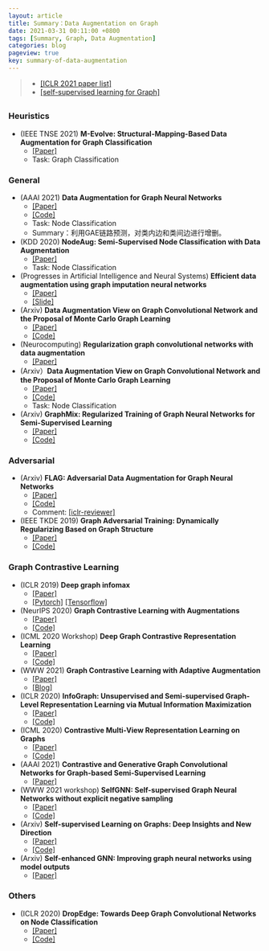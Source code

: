 ```yaml
---
layout: article
title: Summary：Data Augmentation on Graph
date: 2021-03-31 00:11:00 +0800
tags: [Summary, Graph, Data Augmentation]
categories: blog
pageview: true
key: summary-of-data-augmentation
---
```


> - [[ICLR 2021 paper list]](https://openreview.net/group?id=ICLR.cc/2021/Conference)
> - [[self-supervised learning for Graph]](https://github.com/SXKDZ/awesome-self-supervised-learning-for-graphs)



## <!--Data Augmentation on Graph-->



### Heuristics
- (IEEE TNSE 2021) **M-Evolve: Structural-Mapping-Based Data Augmentation for Graph Classification**
  - [[Paper]](https://arxiv.org/abs/2007.05700)
  - Task: Graph Classification

### General
- (AAAI 2021) **Data Augmentation for Graph Neural Networks**
  - [[Paper]](https://arxiv.org/pdf/2006.06830.pdf)
  - [[Code]](https://github.com/zhao-tong/GAug?utm_source=catalyzex.com)
  - Task: Node Classification
  - Summary：利用GAE链路预测，对类内边和类间边进行增删。
- (KDD 2020) **NodeAug: Semi-Supervised Node Classification with Data Augmentation**
  - [[Paper]](https://www.kdd.org/kdd2020/accepted-papers/view/nodeaug-semi-supervised-node-classification-with-data-augmentation)
  - Task: Node Classification
- (Progresses in Artificial Intelligence and Neural Systems) **Efficient data augmentation using graph imputation neural networks**
  - [[Paper]](https://arxiv.org/pdf/1906.08502.pdf)
  - [[Slide]](https://spindro.github.io/files/ggnn.pdf)
- (Arxiv) **Data Augmentation View on Graph Convolutional Network and the Proposal of Monte Carlo Graph Learning**
  - [[Paper]](https://arxiv.org/pdf/2006.13090.pdf)
  - [[Code]](https://github.com/DongHande/MCGL?utm_source=catalyzex.com)
- (Neurocomputing) **Regularization graph convolutional networks with data augmentation**
  - [[Paper]](https://www.sciencedirect.com/science/article/pii/S0925231220320427?casa_token=Ddsp9P7qcTwAAAAA:OUh4etv2XDGgT_2njIDegYAbcl0pNd4fUOURNWH2sd_k6GX75MM3qc2TfdFfUH9snRAJIwY1q1s)
- (Arxiv）**Data Augmentation View on Graph Convolutional Network and the Proposal of Monte Carlo Graph Learning**
  - [[Paper]](https://arxiv.org/abs/2006.13090)
  - [[Code]](https://github.com/DongHande/MCGL)
  - Task: Node Classification
- (Arxiv) **GraphMix: Regularized Training of Graph Neural Networks for Semi-Supervised Learning**
  - [[Paper]](https://arxiv.org/pdf/1909.11715.pdf)
  - [[Code]](https://github.com/vikasverma1077/GraphMix)

### Adversarial
- (Arxiv) **FLAG: Adversarial Data Augmentation for Graph Neural Networks** 
  - [[Paper]](https://arxiv.org/abs/2010.09891)
  - [[Code]](https://github.com/devnkong/FLAG)
  - Comment: [[iclr-reviewer]](https://openreview.net/forum?id=mj7WsaHYxj)
- (IEEE TKDE 2019) **Graph Adversarial Training: Dynamically Regularizing Based on Graph Structure**
  - [[Paper]](https://arxiv.org/abs/1902.08226)
  - [[Code]](https://github.com/fulifeng/GraphAT)

### Graph Contrastive Learning
- (ICLR 2019) **Deep graph infomax**
  - [[Paper]](https://arxiv.org/abs/1809.10341)
  - [[Pytorch]](https://github.com/PetarV-/DGI) [[Tensorflow]](https://github.com/dfdazac/dgi)	
- (NeurIPS 2020) **Graph Contrastive Learning with Augmentations**
  - [[Paper]](https://arxiv.org/abs/2010.13902)
  - [[Code]](https://github.com/Shen-Lab/GraphCL)
- (ICML 2020 Workshop) **Deep Graph Contrastive Representation Learning**
  - [[Paper]](https://arxiv.org/abs/2006.04131)
  - [[Code]](https://github.com/CRIPAC-DIG/GRACE)
- (WWW 2021) **Graph Contrastive Learning with Adaptive Augmentation**
  - [[Paper]](https://arxiv.org/pdf/2010.14945.pdf)
  - [[Blog]](https://sxkdz.github.io/research/GraphCL/)
- (ICLR 2020) **InfoGraph: Unsupervised and Semi-supervised Graph-Level Representation Learning via Mutual Information Maximization**
  - [[Paper]](https://arxiv.org/abs/1908.01000)
  - [[Code]](https://github.com/fanyun-sun/InfoGraph)
- (ICML 2020) **Contrastive Multi-View Representation Learning on Graphs**
  - [[Paper]](https://arxiv.org/abs/2006.05582)
  - [[Code]](https://github.com/kavehhassani/mvgrl)
- (AAAI 2021) **Contrastive and Generative Graph Convolutional Networks for Graph-based Semi-Supervised Learning**
  - [[Paper]](https://arxiv.org/abs/2009.07111)
- (WWW 2021 workshop) **SelfGNN: Self-supervised Graph Neural Networks without explicit negative sampling**
  - [[Paper]](https://arxiv.org/abs/2103.14958)
  - [[Code]](https://github.com/zekarias-tilahun/SelfGNN)
- (Arxiv) **Self-supervised Learning on Graphs: Deep Insights and New Direction**
  - [[Paper]](https://arxiv.org/pdf/2006.10141.pdf)
  - [[Code]](https://github.com/ChandlerBang/SelfTask-GNN)
- (Arxiv) **Self-enhanced GNN: Improving graph neural networks using model outputs**
  - [[Paper]](https://arxiv.org/pdf/2002.07518.pdf)

### Others

- (ICLR 2020) **DropEdge: Towards Deep Graph Convolutional Networks on Node Classification**
  - [[Paper]](https://openreview.net/pdf?id=Hkx1qkrKPr)
  - [[Code]](https://github.com/DropEdge/DropEdge)

